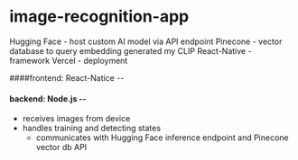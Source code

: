 # image-recognition-app

Hugging Face - host custom AI model via API endpoint
Pinecone - vector database to query embedding generated my CLIP
React-Native - framework
Vercel - deployment

####frontend: React-Natice --


#### backend: Node.js -- 
- receives images from device
- handles training and detecting states
    - communicates with Hugging Face inference endpoint and Pinecone vector db API
